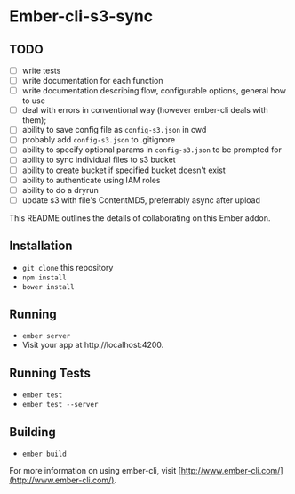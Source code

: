 # Ember-cli-s3-sync

## TODO
- [ ] write tests
- [ ] write documentation for each function
- [ ] write documentation describing flow, configurable options, general how to use
- [ ] deal with errors in conventional way (however ember-cli deals with them);
- [ ] ability to save config file as `config-s3.json` in cwd
- [ ] probably add `config-s3.json` to .gitignore
- [ ] ability to specify optional params in `config-s3.json` to be prompted for
- [ ] ability to sync individual files to s3 bucket
- [ ] ability to create bucket if specified bucket doesn't exist
- [ ] ability to authenticate using IAM roles
- [ ] ability to do a dryrun
- [ ] update s3 with file's ContentMD5, preferrably async after upload

This README outlines the details of collaborating on this Ember addon.

## Installation

* `git clone` this repository
* `npm install`
* `bower install`

## Running

* `ember server`
* Visit your app at http://localhost:4200.

## Running Tests

* `ember test`
* `ember test --server`

## Building

* `ember build`

For more information on using ember-cli, visit [http://www.ember-cli.com/](http://www.ember-cli.com/).
